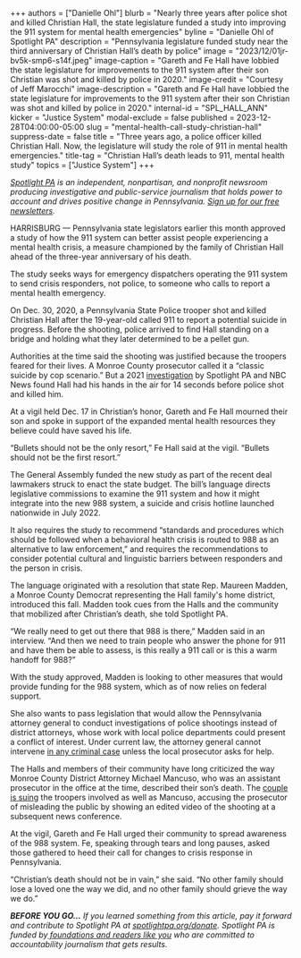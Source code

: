 +++
authors = ["Danielle Ohl"]
blurb = "Nearly three years after police shot and killed Christian Hall, the state legislature funded a study into improving the 911 system for mental health emergencies"
byline = "Danielle Ohl of Spotlight PA"
description = "Pennsylvania legislature funded study near the third anniversary of Christian Hall’s death by police"
image = "2023/12/01jr-bv5k-smp6-s14f.jpeg"
image-caption = "Gareth and Fe Hall have lobbied the state legislature for improvements to the 911 system after their son Christian was shot and killed by police in 2020."
image-credit = "Courtesy of Jeff Marocchi"
image-description = "Gareth and Fe Hall have lobbied the state legislature for improvements to the 911 system after their son Christian was shot and killed by police in 2020."
internal-id = "SPL_HALL_ANN"
kicker = "Justice System"
modal-exclude = false
published = 2023-12-28T04:00:00-05:00
slug = "mental-health-call-study-christian-hall"
suppress-date = false
title = "Three years ago, a police officer killed Christian Hall. Now, the legislature will study the role of 911 in mental health emergencies."
title-tag = "Christian Hall’s death leads to 911, mental health study"
topics = ["Justice System"]
+++

<a href="https://www.spotlightpa.org/"><em>Spotlight PA</em></a><em> is an independent, nonpartisan, and nonprofit newsroom producing investigative and public-service journalism that holds power to account and drives positive change in Pennsylvania. </em><a href="https://www.spotlightpa.org/newsletters"><em>Sign up for our free newsletters</em></a><em>.</em>

HARRISBURG — Pennsylvania state legislators earlier this month approved a study of how the 911 system can better assist people experiencing a mental health crisis, a measure championed by the family of Christian Hall ahead of the three-year anniversary of his death.

The study seeks ways for emergency dispatchers operating the 911 system to send crisis responders, not police, to someone who calls to report a mental health emergency.

On Dec. 30, 2020, a Pennsylvania State Police trooper shot and killed Christian Hall after the 19-year-old called 911 to report a potential suicide in progress. Before the shooting, police arrived to find Hall standing on a bridge and holding what they later determined to be a pellet gun.

<script src="https://www.spotlightpa.org/embed.js" async></script><div data-spl-embed-version="1" data-spl-src="https://www.spotlightpa.org/embeds/newsletter/"></div>

Authorities at the time said the shooting was justified because the troopers feared for their lives. A Monroe County prosecutor called it a “classic suicide by cop scenario.” But a 2021 <a href="https://www.spotlightpa.org/news/2021/11/christian-hall-state-police-shooting-stroudsburg/">investigation</a> by Spotlight PA and NBC News found Hall had his hands in the air for 14 seconds before police shot and killed him.

At a vigil held Dec. 17 in Christian’s honor, Gareth and Fe Hall mourned their son and spoke in support of the expanded mental health resources they believe could have saved his life.

“Bullets should not be the only resort,” Fe Hall said at the vigil. “Bullets should not be the first resort.”

The General Assembly funded the new study as part of the recent deal lawmakers struck to enact the state budget. The bill’s language directs legislative commissions to examine the 911 system and how it might integrate into the new 988 system, a suicide and crisis hotline launched nationwide in July 2022.

It also requires the study to recommend “standards and procedures which should be followed when a behavioral health crisis is routed to 988 as an alternative to law enforcement,” and requires the recommendations to consider potential cultural and linguistic barriers between responders and the person in crisis.

The language originated with a resolution that state Rep. Maureen Madden, a Monroe County Democrat representing the Hall family&#39;s home district, introduced this fall. Madden took cues from the Halls and the community that mobilized after Christian’s death, she told Spotlight PA.

“We really need to get out there that 988 is there,” Madden said in an interview. “And then we need to train people who answer the phone for 911 and have them be able to assess, is this really a 911 call or is this a warm handoff for 988?”

With the study approved, Madden is looking to other measures that would provide funding for the 988 system, which as of now relies on federal support.

She also wants to pass legislation that would allow the Pennsylvania attorney general to conduct investigations of police shootings instead of district attorneys, whose work with local police departments could present a conflict of interest. Under current law, the attorney general cannot intervene <a href="https://www.spotlightpa.org/news/2021/11/pa-police-killings-investigation-district-attorney-general/">in any criminal case</a> unless the local prosecutor asks for help.

The Halls and members of their community have long criticized the way Monroe County District Attorney Michael Mancuso, who was an assistant prosecutor in the office at the time, described their son’s death. The <a href="https://www.spotlightpa.org/news/2022/03/christian-hall-pennsylvania-state-police-lawsuit/">couple is suing</a> the troopers involved as well as Mancuso, accusing the prosecutor of misleading the public by showing an edited video of the shooting at a subsequent news conference.

<script src="https://www.spotlightpa.org/embed.js" async></script><div data-spl-embed-version="1" data-spl-src="https://www.spotlightpa.org/embeds/donate/"></div>

At the vigil, Gareth and Fe Hall urged their community to spread awareness of the 988 system. Fe, speaking through tears and long pauses, asked those gathered to heed their call for changes to crisis response in Pennsylvania.

“Christian’s death should not be in vain,” she said. “No other family should lose a loved one the way we did, and no other family should grieve the way we do.”

<strong><em>BEFORE YOU GO…</em></strong><em> If you learned something from this article, pay it forward and contribute to Spotlight PA at </em><a href="http://spotlightpa.org/donate"><em>spotlightpa.org/donate</em></a><em>. Spotlight PA is funded by</em><a href="https://www.spotlightpa.org/support"><em> foundations and readers like you</em></a><em> who are committed to accountability journalism that gets results.</em>

